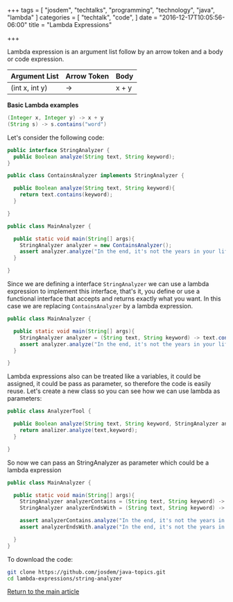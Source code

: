 +++
tags = [
  "josdem",
  "techtalks",
  "programming",
  "technology",
  "java",
  "lambda"
]
categories = [
  "techtalk",
  "code",
]
date = "2016-12-17T10:05:56-06:00"
title = "Lambda Expressions"

+++

Lambda expression is an argument list follow by an arrow token and a body or code expression.

|Argument List   | Arrow Token  | Body |
|---|---|---|
| (int x, int y) | -> | x + y |

**Basic Lambda examples**

```java
(Integer x, Integer y) -> x + y
(String s) -> s.contains("word")
```
Let's consider the following code:

```java
public interface StringAnalyzer {
  public Boolean analyze(String text, String keyword);
}
```

```java
public class ContainsAnalyzer implements StringAnalyzer {

  public Boolean analyze(String text, String keyword){
    return text.contains(keyword);
  }

}
```

```java
public class MainAnalyzer {

  public static void main(String[] args){
    StringAnalyzer analyzer = new ContainsAnalyzer();
    assert analyzer.analyze("In the end, it's not the years in your life that count. It's the life in your years", "life");
  }

}
```

Since we are defining a interface `StringAnalyzer` we can use a lambda expression to implement this interface, that's it, you define or use a functional interface that accepts and returns exactly what you want. In this case we are replacing `ContainsAnalyzer` by a lambda expression.

```java
public class MainAnalyzer {

  public static void main(String[] args){
    StringAnalyzer analyzer = (String text, String keyword) -> text.contains(keyword);
    assert analyzer.analyze("In the end, it's not the years in your life that count. It's the life in your years", "life");
  }

}
```

Lambda expressions also can be treated like a variables, it could be assigned, it could be pass as parameter, so therefore the code is easily reuse. Let's create a new class so you can see how we can use lambda as parameters:

```java
public class AnalyzerTool {

  public Boolean analyze(String text, String keyword, StringAnalyzer analizer){
    return analizer.analyze(text,keyword);
  }

}
```

So now we can pass an StringAnalyzer as parameter which could be a lambda expression

```java
public class MainAnalyzer {

  public static void main(String[] args){
    StringAnalyzer analyzerContains = (String text, String keyword) -> text.contains(keyword);
    StringAnalyzer analyzerEndsWith = (String text, String keyword) -> text.endsWith(keyword);

    assert analyzerContains.analyze("In the end, it's not the years in your life that count. It's the life in your years", "life");
    assert analyzerEndsWith.analyze("In the end, it's not the years in your life that count. It's the life in your years", "years");

  }
}
```

To download the code:

```bash
git clone https://github.com/josdem/java-topics.git
cd lambda-expressions/string-analyzer
```

[Return to the main article](/techtalk/java)
